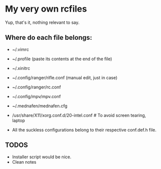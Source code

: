 # My very own rcfiles
Yup, that's it, nothing relevant to say.

## Where do each file belongs:

* ~/.vimrc
* ~/.profile (paste its contents at the end of the file)
* ~/.xinitrc
* ~/.config/ranger/rifle.conf (manual edit, just in case)
* ~/.config/ranger/rc.conf
* ~/.config/mpv/mpv.conf
* ~/.mednafen/mednafen.cfg
* /usr/share/X11/xorg.conf.d/20-intel.conf # To avoid screen tearing, laptop

* All the suckless configurations belong to their respective conf.def.h file.

## TODOS

* Installer script would be nice.
* Clean notes

